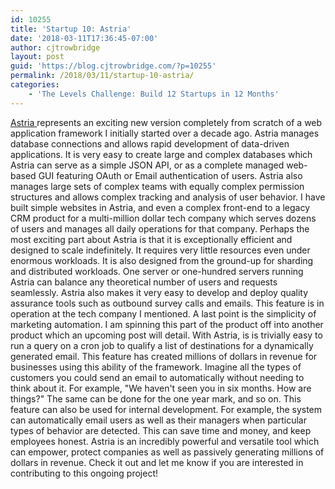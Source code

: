 ```yaml
---
id: 10255
title: 'Startup 10: Astria'
date: '2018-03-11T17:36:45-07:00'
author: cjtrowbridge
layout: post
guid: 'https://blog.cjtrowbridge.com/?p=10255'
permalink: /2018/03/11/startup-10-astria/
categories:
    - 'The Levels Challenge: Build 12 Startups in 12 Months'
---
```


[Astria ](https://github.com/cjtrowbridge/astria)represents an exciting new version completely from scratch of a web application framework I initially started over a decade ago. Astria manages database connections and allows rapid development of data-driven applications. It is very easy to create large and complex databases which Astria can serve as a simple JSON API, or as a complete managed web-based GUI featuring OAuth or Email authentication of users. Astria also manages large sets of complex teams with equally complex permission structures and allows complex tracking and analysis of user behavior. I have built simple websites in Astria, and even a complex front-end to a legacy CRM product for a multi-million dollar tech company which serves dozens of users and manages all daily operations for that company. Perhaps the most exciting part about Astria is that it is exceptionally efficient and designed to scale indefinitely. It requires very little resources even under enormous workloads. It is also designed from the ground-up for sharding and distributed workloads. One server or one-hundred servers running Astria can balance any theoretical number of users and requests seamlessly. Astria also makes it very easy to develop and deploy quality assurance tools such as outbound survey calls and emails. This feature is in operation at the tech company I mentioned. A last point is the simplicity of marketing automation. I am spinning this part of the product off into another product which an upcoming post will detail. With Astria, is is trivially easy to run a query on a cron job to qualify a list of destinations for a dynamically generated email. This feature has created millions of dollars in revenue for businesses using this ability of the framework. Imagine all the types of customers you could send an email to automatically without needing to think about it. For example, "We haven't seen you in six months. How are things?" The same can be done for the one year mark, and so on. This feature can also be used for internal development. For example, the system can automatically email users as well as their managers when particular types of behavior are detected. This can save time and money, and keep employees honest. Astria is an incredibly powerful and versatile tool which can empower, protect companies as well as passively generating millions of dollars in revenue. Check it out and let me know if you are interested in contributing to this ongoing project!